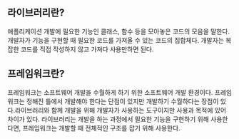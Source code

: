 ## 라이브러리란?
애플리케이션 개발에 필요한 기능인 클래스, 함수 등을 모아놓은 코드의 모음을 말한다. 개발자가 기능을 구현할 때 필요한 코드를 가져올 수 있는 코드의 집합체다. 개발자는 복잡한 코드를 직접 작성하지 않고 가져다 사용만하면 된다.  
   


## 프레임워크란?
프레임워크는 소프트웨어 개발을 수월하게 하기 위한 소프트웨어 개발 환경이다. 프레임워크는 정해진 틀에서 개발해야 한다는 단점이 있지만 개발하기 수월하다는 장점이 있다.라이브러리와 함께 개발을 위해 개발자가 사용하는 도구이지만 사용과 목적에 있어 차이가 있다. 라이브러리는 개발을 하는 과정에서 필요한 기능을 구현하기 위해 사용한다면,
프레임워크는 개발할 때 전체적인 구조를 잡기 위해 사용한다.  
  
